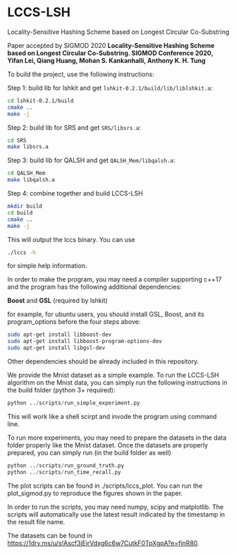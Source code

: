 # LCCS-LSH

Locality-Sensitive Hashing Scheme based on Longest Circular Co-Substring

Paper accepted by SIGMOD 2020
**Locality-Sensitive Hashing Scheme based on Longest Circular Co-Substring. SIGMOD Conference 2020, Yifan Lei, Qiang Huang, Mohan S. Kankanhalli, Anthony K. H. Tung**

To build the project, use the following instructions:

Step 1: build lib for lshkit and get `lshkit-0.2.1/build/lib/liblshkit.a`:

```bash
cd lshkit-0.2.1/build
cmake ..
make -j
```

Step 2: build lib for SRS and get `SRS/libsrs.a`:

```bash
cd SRS
make libsrs.a
```

Step 3: build lib for QALSH and get `QALSH_Mem/libqalsh.a`:

```bash
cd QALSH_Mem
make libqalsh.a
```

Step 4: combine together and build LCCS-LSH

```bash
mkdir build
cd build
cmake ..
make -j
```

This will output the lccs binary. You can use

```bash
./lccs -h
```

for simple help information.

In order to make the program, you may need a compiler supporting c++17 and the program has the following additional dependencies:

**Boost** and **GSL** (required by lshkit)

for example, for ubuntu users, you should install GSL, Boost, and its program_options before the four steps above:

```bash
sudo apt-get install libboost-dev
sudo apt-get install libboost-program-options-dev
sudo apt-get install libgsl-dev
```

Other dependencies should be already included in this repository.

We provide the Mnist dataset as a simple example. To run the LCCS-LSH algorithm on the Mnist data, you can simply run the following instructions in the build folder (python 3+ required):

```python
python ../scripts/run_simple_experiment.py
```

This will work like a shell scirpt and invode the program using command line.

To run more experiments, you may need to prepare the datasets in the data folder properly like the Mnist dataset.
Once the datasets are properly prepared, you can simply run (in the build folder as well)

```python
python ../scripts/run_ground_truth.py
python ../scripts/run_time_recall.py
```

The plot scripts can be found in ./scripts/lccs_plot. You can run the plot_sigmod.py to reproduce the figures shown in the paper.

In order to run the scripts, you may need numpy, scipy and matplotlib.
The scripts will automatically use the latest result indicated by the timestamp in the result file name.

The datasets can be found in https://1drv.ms/u/s!Ascf3jEjrVdxg6c6w7CutkF0TpXgpA?e=fjnR80.